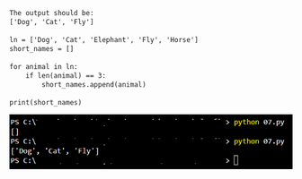 ```
The output should be:
['Dog', 'Cat', 'Fly']

ln = ['Dog', 'Cat', 'Elephant', 'Fly', 'Horse']
short_names = []

for animal in ln:
	if len(animal) == 3:
		short_names.append(animal)
	
print(short_names)
```

![07](https://github.com/techgrounds/techgrounds-EligioPessoa/blob/main/00_includes/plsfix07.png)

